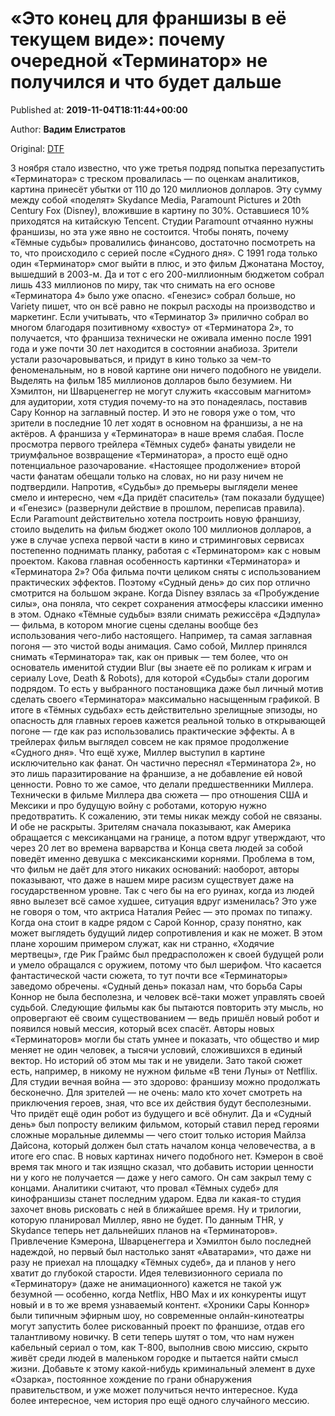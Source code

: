 
# «Это конец для франшизы в её текущем виде»: почему очередной «Терминатор» не получился и что будет дальше

Published at: **2019-11-04T18:11:44+00:00**

Author: **Вадим Елистратов**

Original: [DTF](https://dtf.ru/cinema/79482-eto-konec-dlya-franshizy-v-ee-tekushchem-vide-pochemu-ocherednoy-terminator-ne-poluchilsya-i-chto-budet-dalshe)

3 ноября стало известно, что уже третья подряд попытка перезапустить «Терминатора» с треском провалилась — по оценкам аналитиков, картина принесёт убытки от 110 до 120 миллионов долларов.
Эту сумму между собой «поделят» Skydance Media, Paramount Pictures и 20th Century Fox (Disney), вложившие в картину по 30%. Оставшиеся 10% приходятся на китайскую Tencent.
Студии Paramount отчаянно нужны франшизы, но эта уже явно не состоится.
Чтобы понять, почему «Тёмные судьбы» провалились финансово, достаточно посмотреть на то, что происходило с серией после «Судного дня».
С 1991 года только один «Терминатор» смог выйти в плюс, и это фильм Джонатана Мостоу, вышедший в 2003-м. Да и тот с его 200-миллионным бюджетом собрал лишь 433 миллионов по миру, так что снимать на его основе «Терминатора 4» было уже опасно. «Генезис» собрал больше, но Variety пишет, что он всё равно не покрыл расходы на производство и маркетинг.
Если учитывать, что «Терминатор 3» прилично собрал во многом благодаря позитивному «хвосту» от «Терминатора 2», то получается, что франшиза технически не оживала именно после 1991 года и уже почти 30 лет находится в состоянии анабиоза.
Зрители устали разочаровываться, и придут в кино только за чем-то феноменальным, но в новой картине они ничего подобного не увидели.
Выделять на фильм 185 миллионов долларов было безумием. Ни Хэмилтон, ни Шварценеггер не могут служить «кассовым магнитом» для аудитории, хотя студия почему-то на это понадеялась, поставив Сару Коннор на заглавный постер. И это не говоря уже о том, что зрители в последние 10 лет ходят в основном на франшизы, а не на актёров. А франшиза у «Терминатора» в наше время слабая.
После просмотра первого трейлера «Тёмных судеб» фанаты увидели не триумфальное возвращение «Терминатора», а просто ещё одно потенциальное разочарование. «Настоящее продолжение» второй части фанатам обещали только на словах, но ни разу ничем не подтвердили. Напротив, «Судьбы» до премьеры выглядели менее смело и интересно, чем «Да придёт спаситель» (там показали будущее) и «Генезис» (развернули действие в прошлом, переписав правила).
Если Paramount действительно хотела построить новую франшизу, стоило выделить на фильм бюджет около 100 миллионов долларов, а уже в случае успеха первой части в кино и стриминговых сервисах постепенно поднимать планку, работая с «Терминатором» как с новым проектом.
Какова главная особенность картинки «Терминатора» и «Терминатора 2»? Оба фильма почти целиком сняты с использованием практических эффектов. Поэтому «Судный день» до сих пор отлично смотрится на большом экране. Когда Disney взялась за «Пробуждение силы», она поняла, что секрет сохранения атмосферы классики именно в этом.
Однако «Тёмные судьбы» взяли снимать режиссёра «Дэдпула» — фильма, в котором многие сцены сделаны вообще без использования чего-либо настоящего. Например, та самая заглавная погоня — это чистой воды анимация.
Само собой, Миллер принялся снимать «Терминатора» так, как он привык — тем более, что он основатель именитой студии Blur (вы знаете её по роликам к играм и сериалу Love, Death & Robots), для которой «Судьбы» стали дорогим подрядом. То есть у выбранного постановщика даже был личный мотив сделать своего «Терминатора» максимально насыщенным графикой.
В итоге в «Тёмных судьбах» есть действительно зрелищные эпизоды, но опасность для главных героев кажется реальной только в открывающей погоне — где как раз использовались практические эффекты. А в трейлерах фильм выглядел совсем не как прямое продолжение «Судного дня».
Что ещё хуже, Миллер выступил в картине исключительно как фанат. Он частично переснял «Терминатора 2», но это лишь паразитирование на франшизе, а не добавление ей новой ценности. Ровно то же самое, что делали предшественники Миллера.
Технически в фильме Миллера два сюжета — про отношения США и Мексики и про будущую войну с роботами, которую нужно предотвратить. К сожалению, эти темы никак между собой не связаны. И обе не раскрыты.
Зрителям сначала показывают, как Америка обращается с мексиканцами на границе, а потом вдруг утверждают, что через 20 лет во времена варварства и Конца света людей за собой поведёт именно девушка с мексиканскими корнями.
Проблема в том, что фильм не даёт для этого никаких оснований: наоборот, авторы показывают, что даже в нашем мире расизм существует даже на государственном уровне. Так с чего бы на его руинах, когда из людей явно вылезет всё самое худшее, ситуация вдруг изменилась?
Это уже не говоря о том, что актриса Наталия Рейес — это промах по типажу. Когда она стоит в кадре рядом с Сарой Коннор, сразу понятно, как может выглядеть будущий лидер сопротивления и как не может. В этом плане хорошим примером служат, как ни странно, «Ходячие мертвецы», где Рик Граймс был предрасположен к своей будущей роли и умело обращался с оружием, потому что был шерифом.
Что касается фантастической части сюжета, то тут почти все «Терминаторы» заведомо обречены. «Судный день» показал нам, что борьба Сары Коннор не была бесполезна, и человек всё-таки может управлять своей судьбой. Следующие фильмы как бы пытаются повторить эту мысль, но опровергают её своим существованием — ведь пришёл новый робот и появился новый мессия, который всех спасёт.
Авторы новых «Терминаторов» могли бы стать умнее и показать, что общество и мир меняет не один человек, а тысячи условий, сложившихся в единый вектор. Но историй об этом мы так и не увидели. Зато такой сюжет есть, например, в никому не нужном фильме «В тени Луны» от Netfllix.
Для студии вечная война — это здорово: франшизу можно продолжать бесконечно. Для зрителей — не очень: мало кто хочет смотреть на приключения героев, зная, что все их действия будут бесполезными. Что придёт ещё один робот из будущего и всё обнулит.
Да и «Судный день» был попросту великим фильмом, который ставил перед героями сложные моральные дилеммы — чего стоит только история Майлза Дайсона, который должен был стать началом конца человечества, а в итоге его спас. В новых картинах ничего подобного нет. Кэмерон в своё время так много и так изящно сказал, что добавить истории ценности ни у кого не получается — даже у него самого. Он сам закрыл тему с концами.
Аналитики считают, что провал «Тёмных судеб» для кинофраншизы станет последним ударом. Едва ли какая-то студия захочет вновь рисковать с ней в ближайшее время. Ну и трилогии, которую планировал Миллер, явно не будет. По данным THR, у Skydance теперь нет дальнейших планов на «Терминаторов».
Привлечение Кэмерона, Шварценеггера и Хэмилтон было последней надеждой, но первый был настолько занят «Аватарами», что даже ни разу не приехал на площадку «Тёмных судеб», да и планов у него хватит до глубокой старости.
Идея телевизионного сериала по «Терминатору» (даже не анимационного) кажется не такой уж безумной — особенно, когда Netflix, HBO Max и их конкуренты ищут новый и в то же время узнаваемый контент.
«Хроники Сары Коннор» были типичным эфирным шоу, но современные онлайн-кинотеатры могут запустить более рискованный проект по франшизе, отдав его талантливому новичку. В сети теперь шутят о том, что нам нужен кабельный сериал о том, как Т-800, выполнив свою миссию, скрыто живёт среди людей в маленьком городке и пытается найти смысл жизни. Добавьте к этому какой-нибудь криминальный элемент в духе «Озарка», постоянное хождение по грани обнаружения правительством, и уже может получиться нечто интересное.
Куда более интересное, чем история про ещё одного случайного мессию.
